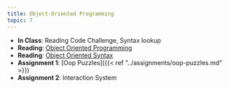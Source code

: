 ```yaml
---
title: Object-Oriented Programming
topic: 7
---
```


- **In Class**: Reading Code Challenge, Syntax lookup
- **Reading**: [Object Oriented Programming](https://guidebook.hdyar.com/docs/programming/advanced/object-oriented-programming/)
- **Reading**: [Object Oriented Syntax](https://guidebook.hdyar.com/docs/programming/advanced/object-oriented-syntax/)
- **Assignment 1**: [Oop Puzzles]({{< ref "../assignments/oop-puzzles.md" >}})
- **Assignment 2**: Interaction System